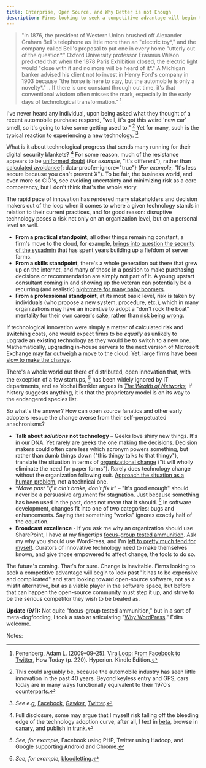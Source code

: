 ```yaml
---
title: Enterprise, Open Source, and Why Better is not Enough
description: Firms looking to seek a competitive advantage will begin to look past "it has to be expensive and complicated" and start looking toward open-source software, not as a misfit alternative, but as a viable player in the software space, but before that can happen the open-source community must strive to be the serious competitor they wish to be treated as.
---
```


> "In 1876, the president of Western Union brushed off Alexander Graham Bell's telephone as little more than an "electric toy\*," and the company called Bell's proposal to put one in every home "utterly out of the question\*." Oxford University professor Erasmus Wilson predicted that when the 1878 Paris Exhibition closed, the electric light would "close with it and no more will be heard of it\*." A Michigan banker advised his client not to invest in Henry Ford's company in 1903 because "the horse is here to stay, but the automobile is only a novelty\*." …If there is one constant through out time, it's that conventional wisdom often misses the mark, especially in the early days of technological transformation." [^1]

I've never heard any individual, upon being asked what they thought of a recent automobile purchase respond, "well, it's got this weird 'new car' smell, so it's going to take some getting used to." [^2] Yet for many, such is the typical reaction to experiencing a new technology. [^3]

What is it about technological progress that sends many running for their digital security blankets? [^4] For some reason, much of the resistance appears to be [uniformed doubt](http://opensource.sys-con.com/node/692407) (*For example*, "It's different"), rather than [calculated avoidance](http://www.infoworld.com/article/2652198/security/gartner--seven-cloud-computing-security-risks.html){: data-proofer-ignore="true"} (*For example*, "It's less secure because you can't prevent X"). To be fair, the business world, and even more so CIO's, see avoiding uncertainty and minimizing risk as a core competency, but I don't think that's the whole story.

The rapid pace of innovation has rendered many stakeholders and decision makers out of the loop when it comes to where a given technology stands in relation to their current practices, and for good reason: disruptive technology poses a risk not only on an organization level, but on a personal level as well.

* **From a practical standpoint**, all other things remaining constant, a firm's move to the cloud, for example, [brings into question the security of the sysadmin](http://searchnetworking.techtarget.com/news/1381193/IT-job-security-fears-over-cloud-computing-Network-jobs-still-vital) that has spent years building up a fiefdom of server farms.
* **From a skills standpoint**, there's a whole generation out there that grew up on the internet, and many of those in a position to make purchasing decisions or recommendation are simply not part of it. A young upstart consultant coming in and showing up the veteran can potentially be a recurring (and realistic) [nightmare for many baby boomers](http://www.lexjansen.com/pharmasug/2000/techtech/tt16.pdf).
* **From a professional standpoint**, at its most basic level, risk is taken by individuals (who propose a new system, procedure, etc.), which in many organizations may have an incentive to adopt a "don't rock the boat" mentality for their own career's sake, rather than [risk being wrong](http://en.wikipedia.org/wiki/Betamax).

If technological innovation were simply a matter of calculated risk and switching costs, one would expect firms to be *equally* as unlikely to upgrade an existing technology as they would be to switch to a new one. Mathematically, upgrading in-house servers to the next version of Microsoft Exchange may [far outweigh](http://www.google.com/apps/intl/en/business/messaging_value.html) a move to the cloud. Yet, large firms have been [slow to make the change](http://googleenterprise.blogspot.com/2009/07/paving-road-to-apps-adoption-in-large.html).

There's a whole world out there of distributed, open innovation that, with the exception of a few startups, [^5] has been widely ignored by IT departments, and as Yochai Benkler argues in *[The Wealth of Networks](http://www.amazon.com/Wealth-Networks-Production-Transforms-Markets/dp/0300110561?tag=benbalter07-20),* if history suggests anything, it is that the proprietary model is on its way to the endangered species list.

So what's the answer? How can open source fanatics and other early adopters rescue the change averse from their self-perpetuated anachronisms?

* **Talk about *solutions* not technology** – Geeks love shiny new things. It's in our DNA. Yet rarely are geeks the one making the decisions. Decision makers could often care less which acronym powers something, but rather than dumb things down ("this thingy talks to that thingy"), translate the situation in terms of [organizational change](http://www.mindtools.com/pages/article/newPPM_82.htm) ("it will wholly eliminate the need for paper forms"). Rarely does technology change without the organization following suit. [Approach the situation as a human problem](http://www.amazon.com/Solution-Selling-Creating-Difficult-Markets/dp/0786303158?tag=benbalter07-20), not a technical one.
* \**Move past "If it ain't broke, don't fix it"* – "It's good enough" should never be a persuasive argument for stagnation. Just because something has been used in the past, does not mean that it should. [^6] </em>In software development, changes fit into one of two categories: bugs and enhancements. Saying that something "works" ignores exactly half of the equation.
* **Broadcast excellence** - If you ask me why an organization should use SharePoint, I have at my fingertips [focus-group tested ammunition](http://sharepoint.microsoft.com/en-us/product/benefits/Pages/default.aspx). Ask my why you should use WordPress, and I'm [left to pretty much fend for myself](https://encrypted.google.com/webhp?oei=4HNeTqaVEsb50gGCldE7#sclient=psy\&hl=en\&newwindow=1\&site=webhp\&source=hp\&q=Why+Wordpress%3F+site%3Awordpress.org\&pbx=1\&oq=Why+Wordpress%3F+site:wordpress.org\&aq=f\&aqi=\&aql=\&gs_sm=e\&gs_upl=3748l3748l0l4002l1l1l0l0l0l0l128l128l0.1l1l0\&qscrl=1\&bav=on.2,or.r_gc.r_pw.\&fp=4bf87fb63526ad5b\&biw=1123\&bih=733). Curators of innovative technology need to make themselves known, and give those empowered to affect change, the tools to do so.

The future's coming. That's for sure. Change is inevitable. Firms looking to seek a competitive advantage will begin to look past "it has to be expensive and complicated" and start looking toward open-source software, not as a misfit alternative, but as a viable player in the software space, but before that can happen the open-source community must step it up, and strive to be the serious competitor they wish to be treated as.

**Update (9/1):** Not quite "focus-group tested ammunition," but in a sort of meta-dogfooding, I took a stab at articulating "[Why WordPress](https://ben.balter.com/2011/09/01/why-wordpress/)." Edits welcome.

Notes:

[^1]: Penenberg, Adam L. (2009–09–25). [ViralLoop: From Facebook to Twitter](http://www.amazon.com/Viral-Loop-Facebook-Businesses-Themselves/dp/1401323499?tag=benbalter07-20), How Today (p. 220). Hyperion. Kindle Edition.

[^2]: This could arguably be, because the automobile industry has seen little innovation in the past 40 years. Beyond keyless entry and GPS, cars today are in many ways functionally equivalent to their 1970′s counterparts.

[^3]: *See e.g,* [Facebook](http://www.petitiononline.com/ada4305/petition.html), [Gawker](http://thenextweb.com/media/2011/02/08/whats-wrong-with-gawkers-redesign/), [Twitter](http://www.businessweek.com/magazine/content/10_40/b4197036693152.htm).

[^4]: Full disclosure, some may argue that I myself risk falling off the bleeding edge of the technology adoption curve, after all, I text in [beta](https://developer.apple.com/), browse in [canary](http://tools.google.com/dlpage/chromesxs), and publish in [trunk](http://wordpress.org/download/svn/).

[^5]: *See, for example,* Facebook using PHP, Twitter using Hadoop, and Google supporting Android and Chrome.

[^6]: *See, for example,* [bloodletting](http://en.wikipedia.org/wiki/Bloodletting).
